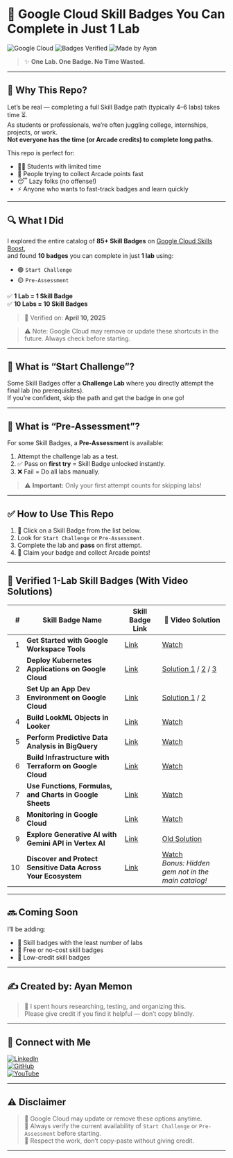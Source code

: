# 🚀 Google Cloud Skill Badges You Can Complete in Just 1 Lab

![Google Cloud](https://img.shields.io/badge/Google%20Cloud-Skills%20Boost-blue?logo=googlecloud)
![Badges Verified](https://img.shields.io/badge/Verified-April%2010%2C%202025-brightgreen)
![Made by Ayan](https://img.shields.io/badge/Made%20By-Ayan%20Memon-orange)

> ✨ **One Lab. One Badge. No Time Wasted.**

---

## 🎯 Why This Repo?

Let’s be real — completing a full Skill Badge path (typically 4–6 labs) takes time ⏳.  
As students or professionals, we’re often juggling college, internships, projects, or work.  
**Not everyone has the time (or Arcade credits) to complete long paths.**

This repo is perfect for:

- 👨‍🎓 Students with limited time  
- 🧠 People trying to collect Arcade points fast  
- 😴 Lazy folks (no offense!)  
- ⚡ Anyone who wants to fast-track badges and learn quickly  

---

## 🔍 What I Did

I explored the entire catalog of **85+ Skill Badges** on [Google Cloud Skills Boost](https://www.cloudskillsboost.google/),  
and found **10 badges** you can complete in just **1 lab** using:

- 🟢 `Start Challenge`  
- 🟡 `Pre-Assessment`

✅ **1 Lab = 1 Skill Badge**  
✅ **10 Labs = 10 Skill Badges**  

> 📅 Verified on: **April 10, 2025**

> ⚠️ Note: Google Cloud may remove or update these shortcuts in the future. Always check before starting.

---

## 🧠 What is “Start Challenge”?

Some Skill Badges offer a **Challenge Lab** where you directly attempt the final lab (no prerequisites).  
If you’re confident, skip the path and get the badge in one go!

---

## 🧠 What is “Pre-Assessment”?

For some Skill Badges, a **Pre-Assessment** is available:

1. Attempt the challenge lab as a test.
2. ✅ Pass on **first try** = Skill Badge unlocked instantly.
3. ❌ Fail = Do all labs manually.

> ⚠️ **Important:** Only your first attempt counts for skipping labs!

---

## ✅ How to Use This Repo

1. 🔗 Click on a Skill Badge from the list below.  
2. Look for `Start Challenge` or `Pre-Assessment`.  
3. Complete the lab and **pass** on first attempt.  
4. 🎉 Claim your badge and collect Arcade points!

---

## 🏅 Verified 1-Lab Skill Badges (With Video Solutions)

| # | Skill Badge Name | Skill Badge Link | 🎥 Video Solution |
|--:|------------------|------------------|-------------------|
| 1 | **Get Started with Google Workspace Tools** | [Link](https://www.cloudskillsboost.google/course_templates/676) | [Watch](https://youtu.be/MXNF4k07aBg) |
| 2 | **Deploy Kubernetes Applications on Google Cloud** | [Link](https://www.cloudskillsboost.google/course_templates/663) | [Solution 1](https://youtu.be/vdxWF7APISU) / [2](https://youtu.be/GmK9Ug8F0mY) / [3](https://youtu.be/F4h6EmSJkFM) |
| 3 | **Set Up an App Dev Environment on Google Cloud** | [Link](https://www.cloudskillsboost.google/course_templates/637) | [Solution 1](https://youtu.be/FPjcgyqPEqg) / [2](https://youtu.be/bVuO5Sj6cXc) |
| 4 | **Build LookML Objects in Looker** | [Link](https://www.cloudskillsboost.google/course_templates/639) | [Watch](https://youtu.be/xfgvPfS567o) |
| 5 | **Perform Predictive Data Analysis in BigQuery** | [Link](https://www.cloudskillsboost.google/course_templates/656) | [Watch](https://youtu.be/drrdaN5mroI) |
| 6 | **Build Infrastructure with Terraform on Google Cloud** | [Link](https://www.cloudskillsboost.google/course_templates/636) | [Watch](https://youtu.be/6fidKO9GO7w) |
| 7 | **Use Functions, Formulas, and Charts in Google Sheets** | [Link](https://www.cloudskillsboost.google/course_templates/776) | [Watch](https://youtu.be/mAcGXkI3WSE) |
| 8 | **Monitoring in Google Cloud** | [Link](https://www.cloudskillsboost.google/course_templates/747) | [Watch](https://youtu.be/cZJn_C_Ry4w) |
| 9 | **Explore Generative AI with Gemini API in Vertex AI** | [Link](https://www.cloudskillsboost.google/course_templates/959) | [Old Solution](https://youtu.be/Sz_ptHNR050) |
| 10 | **Discover and Protect Sensitive Data Across Your Ecosystem** | [Link](https://www.cloudskillsboost.google/course_templates/1177) | [Watch](https://youtu.be/zssjtgjUPpw) <br>_Bonus: Hidden gem not in the main catalog!_ |


---

## 🔜 Coming Soon

I’ll be adding:

- 🧪 Skill badges with the least number of labs  
- 💸 Free or no-cost skill badges  
- 🎯 Low-credit skill badges   

---

## ✍️ Created by: **Ayan Memon**

> 🙌 I spent hours researching, testing, and organizing this.  
> Please give credit if you find it helpful — don’t copy blindly.

---

## 📢 Connect with Me

[![LinkedIn](https://img.shields.io/badge/LinkedIn-Ayan%20Memon-blue?logo=linkedin)](https://www.linkedin.com/in/ayanmemon296)  
[![GitHub](https://img.shields.io/badge/GitHub-AyanMemon296-black?logo=github)](https://github.com/AyanMemon296)  
[![YouTube](https://img.shields.io/badge/YouTube-ayanmemon2926-red?logo=youtube)](https://www.youtube.com/@ayanmemon2926/playlists)

---

## ⚠️ Disclaimer

> 🔄 Google Cloud may update or remove these options anytime.  
> 🧠 Always verify the current availability of `Start Challenge` or `Pre-Assessment` before starting.  
> 🙏 Respect the work, don’t copy-paste without giving credit.

---

